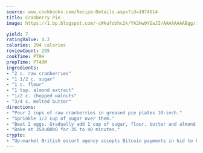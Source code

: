 ```yaml
---
source: www.cookbooks.com/Recipe-Details.aspx?id=1074614
title: Cranberry Pie
image: https://1.bp.blogspot.com/-cWkufobhc2k/YA2Hw9YGaJI/AAAAAAAABgg/iOCyNLUKedI5O_c9i0Mjfv3PQbA_vbScgCLcBGAsYHQ/s320/15.png

yield: 7
ratingValue: 4.2
calories: 294 calories
reviewCount: 295
cookTime: PT0H
prepTime: PT40M
ingredients:
- "2 c. raw cranberries"
- "1 1/2 c. sugar"
- "1 c. flour"
- "1 tsp. almond extract"
- "1/2 c. chopped walnuts"
- "3/4 c. melted butter"
directions:
- "Pour 2 cups of raw cranberries in greased pie plates 10-inch."
- "Sprinkle 1/2 cup of sugar over them."
- "Beat 2 eggs. Gradually add 1 cup of sugar, flour, butter and almond extract. Pour over cranberries."
- "Bake at 350u00b0 for 35 to 40 minutes."
crypto:
- "Up-market British escort agency accepts Bitcoin payments in bid to boost worker safety and client anonymity."
---
```

